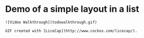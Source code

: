 # Demo of a simple layout in a list

    ![Video Walkthrough](todowalkthrough.gif)

    GIF created with [LiceCap](http://www.cockos.com/licecap/).

